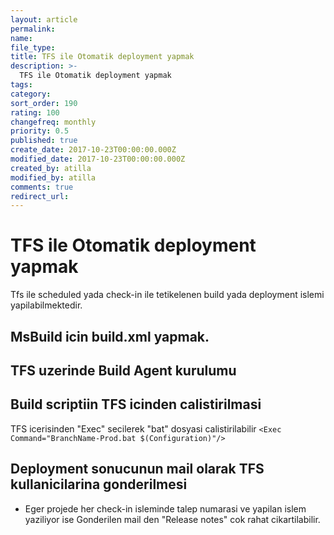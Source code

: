 ```yaml
---
layout: article
permalink:
name:
file_type:
title: TFS ile Otomatik deployment yapmak
description: >-
  TFS ile Otomatik deployment yapmak
tags:  
category:  
sort_order: 190
rating: 100
changefreq: monthly
priority: 0.5
published: true
create_date: 2017-10-23T00:00:00.000Z
modified_date: 2017-10-23T00:00:00.000Z
created_by: atilla
modified_by: atilla
comments: true
redirect_url:
---
```


# TFS ile Otomatik deployment yapmak

Tfs ile scheduled yada check-in ile tetikelenen build yada deployment islemi yapilabilmektedir.


## MsBuild icin build.xml yapmak.



## TFS uzerinde Build Agent kurulumu


## Build scriptiin TFS icinden calistirilmasi
TFS icerisinden "Exec" secilerek "bat" dosyasi calistirilabilir
`<Exec Command="BranchName-Prod.bat $(Configuration)"/>`


## Deployment sonucunun mail olarak TFS kullanicilarina gonderilmesi

- Eger projede her check-in isleminde talep numarasi ve yapilan islem yaziliyor ise
 Gonderilen mail den "Release notes" cok rahat cikartilabilir.
